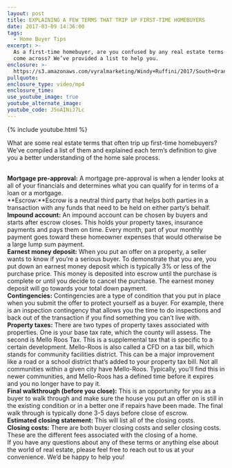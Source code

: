 ```yaml
---
layout: post
title: EXPLAINING A FEW TERMS THAT TRIP UP FIRST-TIME HOMEBUYERS
date: 2017-03-09 14:36:00
tags:
  - Home Buyer Tips
excerpt: >-
  As a first-time homebuyer, are you confused by any real estate terms you’ve
  come across? We’ve provided a list to help you.
enclosure: >-
  https://s3.amazonaws.com/vyralmarketing/Windy+Ruffini/2017/South+Orange+County+Real+Estate-+terms+that+trip+up+first+time+buyers.mp4
pullquote:
enclosure_type: video/mp4
enclosure_time:
use_youtube_image: true
youtube_alternate_image:
youtube_code: J5oAINiJ7Lc
---
```



{% include youtube.html %}

What are some real estate terms that often trip up first-time homebuyers? We’ve compiled a list of them and explained each term’s definition to give you a better understanding of the home sale process.

<br>**Mortgage pre-approval:** A mortgage pre-approval is when a lender looks at all of your financials and determines what you can qualify for in terms of a loan or a mortgage.<br>**Escrow:**Escrow is a neutral third party that helps both parties in a transaction with any funds that need to be held on either party’s behalf.<br>**Impound account:** An impound account can be chosen by buyers and starts after escrow closes. This holds your property taxes, insurance payments and pays them on time. Every month, part of your monthly payment goes toward these homeowner expenses that would otherwise be a large lump sum payment.<br>**Earnest money deposit:** When you put an offer on a property, a seller wants to know if you’re a serious buyer. To demonstrate that you are, you put down an earnest money deposit which is typically 3% or less of the purchase price. This money is deposited into escrow until the purchase is complete or until you decide to cancel the purchase. The earnest money deposit will go towards your total down payment.<br>**Contingencies:** Contingencies are a type of condition that you put in place when you submit the offer to protect yourself as a buyer. For example, there is an inspection contingency that allows you the time to do inspections and back out of the transaction if you find something you can’t live with.<br>**Property taxes:** There are two types of property taxes associated with properties. One is your base tax rate, which the county will assess. The second is Mello Roos Tax. This is a supplemental tax that is specific to a certain development. Mello-Roos is also called a CFD on a tax bill, which stands for community facilities district. This can be a major improvement like a road or a school district that’s added to your property tax bill. Not all communities within a given city have Mello-Roos. Typically, you’ll find this in newer communities, and Mello-Roos has a defined time before it expires and you no longer have to pay it.<br>**Final walkthrough (before you close):** This is an opportunity for you as a buyer to walk through and make sure the house you put an offer on is still in the existing condition or in a better one if repairs have been made. The final walk through is typically done 3-5 days before close of escrow.<br>**Estimated closing statement:** This will list all of the closing costs.<br>**Closing costs:** There are both buyer closing costs and seller closing costs. These are the different fees associated with the closing of a home.<br>If you have any questions about any of these terms or anything else about the world of real estate, please feel free to reach out to us at your convenience. We’d be happy to help you!